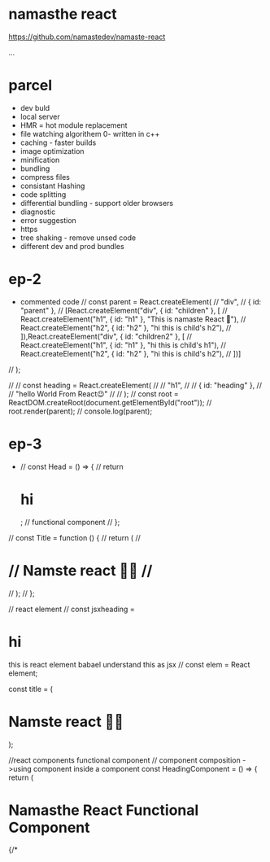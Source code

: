 # namasthe react 
https://github.com/namastedev/namaste-react

...
# parcel 
- dev buld 
- local server
- HMR = hot module replacement
- file watching algorithem 0- written in c++
- caching - faster builds
- image optimization
- minification
- bundling
- compress files
- consistant Hashing
- code splitting
- differential bundling - support older browsers
- diagnostic
- error suggestion
- https
- tree shaking - remove unsed code
- different dev and prod bundles


# ep-2 
 - commented code
 // const parent = React.createElement(
//   "div",
//   { id: "parent" },
//   [React.createElement("div", { id: "children" }, [
//     React.createElement("h1", { id: "h1" }, "This is namaste React 🗿"),
//     React.createElement("h2", { id: "h2" }, "hi this is child's h2"),
//   ]),React.createElement("div", { id: "children2" }, [
//     React.createElement("h1", { id: "h1" }, "hi this is child's h1"),
//     React.createElement("h2", { id: "h2" }, "hi this is child's h2"),
//   ])]

// );

// // const heading = React.createElement(
// //   "h1",
// //   { id: "heading" },
// //   "hello World From React😉"
// // );
// const root = ReactDOM.createRoot(document.getElementById("root"));
// root.render(parent);
// console.log(parent);

# ep-3 
- // const Head = () => {
//   return <h1>hi</h1>;  // functional component
// };

// const Title = function () {
//   return (
//     <h1 className="title" tabIndex="5">
//       Namste react 🚀🗿
//     </h1>
//   );
// };

// react element
// const jsxheading = <h1> hi </h1> this is react element babael understand this as jsx
// const elem = <spam>React element</spam>;

const title = (
  <h1 className="title" tabIndex="5">
    Namste react 🚀🗿
  </h1>
);

//react components functional component
// component composition ->using component inside a component
const HeadingComponent = () => {
  return (
    <div id="container">
      <h1 className="heading">Namasthe React Functional Component</h1>
      {/* <Title /> */}
      {/* <h2>{100+200}</h2> */}
      
      {title}
    </div>
  );
};